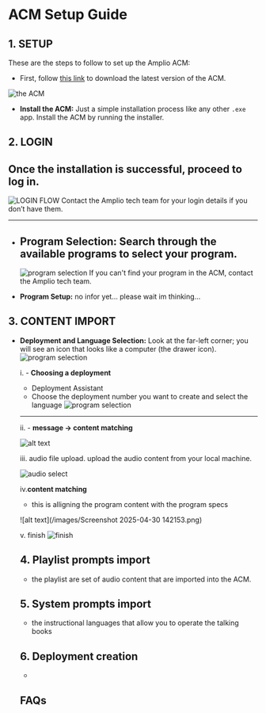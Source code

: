 # ACM Setup Guide

## 1. SETUP

These are the steps to follow to set up the Amplio ACM:

- First, follow [this link](https://downloads.amplio.org/software/index.html) to download the latest version of the ACM.

![the ACM](/images/acm/Screenshot%202025-04-30%20101419.png)


- **Install the ACM:**
  Just a simple installation process like any other `.exe` app. Install the ACM by running the installer.

## 2. LOGIN

Once the installation is successful, proceed to log in.
---
![LOGIN FLOW](/images/acm/Screenshot%202025-04-30%20084832.png)
Contact the Amplio tech team for your login details if you don’t have them.

---

- **Program Selection:**
  Search through the available programs to select your program.
  ---
  ![program selection](/images/acm/Screenshot%202025-04-30%20084904.png)
  If you can't find your program in the ACM, contact the Amplio tech team.

- **Program Setup:**
  no infor yet... please wait im thinking...

## 3. CONTENT IMPORT

- **Deployment and Language Selection:**
  Look at the far-left corner; you will see an icon that looks like a computer (the drawer icon).
    ![program selection](/images/acm/image.png)

    i. - **Choosing a deployment**
    - Deployment Assistant
    - Choose the deployment number you want to create and select the language
      ![program selection](/images/acm/Screenshot%202025-04-30%20112946.png)


    ---
    ii. - **message → content matching**


     ![alt text](</images/acm/Screenshot 2025-04-30 131923.png>)

    iii. audio file upload. upload the audio content from your local machine.

    ![audio select](/images/acm/Screenshot%202025-04-30%20133513.png)

    iv.**content matching**

    - this is alligning the program content with the program specs

    ![alt text](/images/Screenshot 2025-04-30 142153.png)

    v. finish
    ![finish](/images/acm/Screenshot%202025-04-30%20142539.png)

    ## 4. Playlist prompts import
    - the playlist are set of audio content that are imported into the ACM.

    ## 5. System prompts import
    - the instructional languages that allow you to operate the talking books

    ## 6. Deployment creation
    -

    ## FAQs
